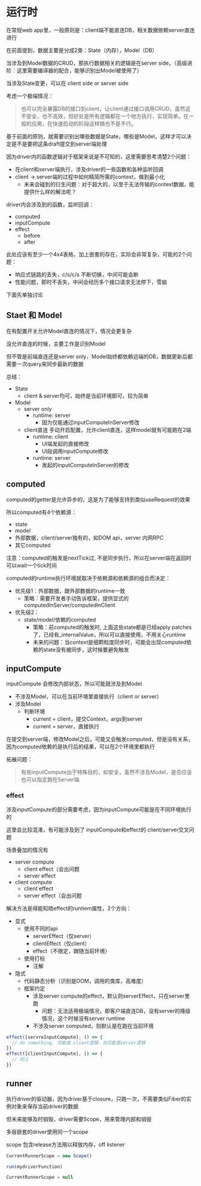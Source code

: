 # 运行时

在常规web app里，一般原则是：client端不能直连DB，相关数据依赖server直连进行

在前面提到，数据主要是分成2类：State（内存），Model（DB）

当涉及到Model数据的CRUD，那执行数据相关的逻辑是在server side，（高级进阶：这里需要编译器的配合，能够识别出Model被使用了）

当涉及State变更，可以在 client side or server side

考虑一个极端情况：

> 也可以完全暴露DB的接口到client，让client通过接口调用CRUD，虽然这不安全，也不高效，但好处是所有逻辑都在一个地方执行，实现简单。在一般的应用，在快速启动的阶段这样搞也不是不行。

基于前面的原则，就需要识别出哪些数据是State，哪些是Model，这样才可以决定是不是要把这条draft提交到server端处理

因为driver内的函数逻辑对于框架来说是不可知的，这里需要思考清楚2个问题：
- 在client和server端执行，涉及driver的一些函数和各种监听回调
- client -> server端的过程中如何精简所需的context，做到最小化
  - 未来会碰到的衍生问题：对于超大的，以至于无法传输的context数据，能提供什么样的解法呢？

driver内会涉及到的函数，监听回调：
- computed
- inputCompute
- effect
  - before
  - after

此处应该有至少一个4x4表格，加上嵌套的存在，实际会非常复杂，可能的2个问题：
- 响应式链路的丢失，c/s/c/s 不断切换，中间可能会断
- 性能问题，即时不丢失，中间会经历多个接口请求无法停下，雪崩

下面先单独讨论

## Staet 和 Model

在有配置开关允许Model直连的情况下，情况会更复杂

没允许直连的时候，主要工作是识别Model

但不管是前端直连还是server only，Model始终都依赖远端的DB，数据更新后都需要一次query来同步最新的数据

总结：

- State
  - client & server均可，始终是当前环境即可，较为简单
- Model
  - server only
    - runtime: server
      - 因为仅能通过inputComputeInServer修改
  - client直连 手动开启配置，允许client直连，这样model就有可能跑在2端
    - runtime: client
      - UI端发起的直接修改
      - UI段调用inputCompute修改
    - runtime: server
      - 发起的inputComputeInServer的修改


## computed

computed的getter是允许异步的，这是为了能够支持到类似useRequest的效果

所以computed有4个依赖源：
- state
- model
- 外部数据，client/server独有的，如DOM api，server 内网RPC
- 其它computed

注意：computed的触发是nextTick过, 不是同步执行，所以在server端在返回时可以wait一个tick时间

computed的runtime执行环境就取决于依赖源和依赖源的组合而决定：

- 优先级1：外部数据，跟外部数据的runtime一致
  - 策略：需要开发者手动告诉框架，提供显式的computedInServer/computedInClient
- 优先级2：
  - state/model/依赖的computed
    - 策略：前computed的触发时, 上面这些state都是已经apply patches了，已经有_internalValue，所以可以直接使用，不用关心runtime
    - 未来的问题：当context是细颗粒度同步时，可能会出现computed依赖的state没有被同步，这时候要避免触发


## inputCompute

inputCompute 会修改内部状态，所以可能就涉及到Model

- 不涉及Model，可以在当前环境里直接执行（client or server）
- 涉及Model
  - 判断环境
    - current = client，提交Context，args到server
    - current = server，直接执行

在提交到server端，修改Model之后，可能又会触发computed，但是没有关系，因为computed依赖的是执行后的结果，可以在2个环境里都执行

拓展问题：
> 有些inputCompute出于特殊目的，如安全，虽然不涉及Model，是否应该也可以指定跑在Server端

### effect

涉及inputCompute的部分需要考虑，因为inputCompute可能是在不同环境执行的

这里会比较混淆，有可能涉及到了 inputCompute和effect的 client/server交叉问题

场景叠加的情况有
- server compute
  - client effect（会出问题
  - server effect
- client compute
  - client effect
  - server effect（会出问题

解决方法是得能知晓effect的runtiem属性，2个方向：
- 显式
  - 使用不同的api
    - serverEffect（仅server）
    - clientEffect（仅client）
    - effect（不限定，跟随当前环境）
  - 使用打标
    - 注解
- 隐式
  - 代码静态分析（识别是DOM，调用的类库，高难度）
  - 框架约定
    - 涉及server compute的effect，默认则serverEffect，只在server里跑
      - 问题：无法适用极端情况，即客户端直连DB，没有server的降级情况，这个时候没有server runtime
    - 不涉及server computed，则默认是在跑在当前环境


```javascript
effect([servreInputCompute], () => {
  // do something, 可能是 client逻辑，也可能是server逻辑
})
effect([clientInputCompute], () => {
  // 同上
})
```

## runner

执行driver的驱动器，因为driver基于closure，只跑一次，不需要类似Fiber的实例对象来保存当前driver的数据

但未来能够及时销毁，driver需要Scope，用来管理内部和销毁

多层嵌套的driver使用同一个scope

scope 包含release方法用以释放内存，off listener

```javascript
CurrentRunnerScope = new Scope()

run(mydriverFunction)

CurrentRunnerScope = null
```
